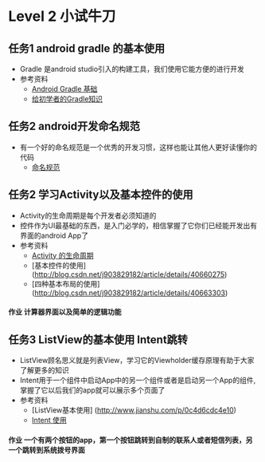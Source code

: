 # Level 2 小试牛刀

## 任务1 android gradle 的基本使用
- Gradle 是android studio引入的构建工具，我们使用它能方便的进行开发
- 参考资料
	- [Android Gradle 基础](http://stormzhang.com/devtools/2014/12/18/android-studio-tutorial4/)
	- [给初学者的Gradle知识](http://stormzhang.com/android/2016/07/02/gradle-for-android-beginners/)

## 任务2 android开发命名规范
- 有一个好的命名规范是一个优秀的开发习惯，这样也能让其他人更好读懂你的代码
	- [命名规范](http://blog.csdn.net/vipzjyno1/article/details/23542617)


## 任务2 学习Activity以及基本控件的使用
- Activity的生命周期是每个开发者必须知道的
- 控件作为UI最基础的东西，是入门必学的，相信掌握了它你们已经能开发出有界面的android App了
- 参考资料
	- [Activity 的生命周期](http://blog.csdn.net/android_tutor/article/details/5772285) 
	- [基本控件的使用] (http://blog.csdn.net/j903829182/article/details/40660275)
	- [四种基本布局的使用] (http://blog.csdn.net/j903829182/article/details/40663303)

#### 作业 计算器界面以及简单的逻辑功能
	
## 任务3 ListView的基本使用 Intent跳转
- ListView顾名思义就是列表View，学习它的Viewholder缓存原理有助于大家了解更多的知识
- Intent用于一个组件中启动App中的另一个组件或者是启动另一个App的组件,掌握了它以后我们的app就可以展示多个页面了
- 参考资料
	- [ListView基本使用] (http://www.jianshu.com/p/0c4d6cdc4e10)
	- [Intent 使用](http://blog.csdn.net/iispring/article/details/48417779)

#### 作业 一个有两个按钮的app，第一个按钮跳转到自制的联系人或者短信列表，另一个跳转到系统拨号界面